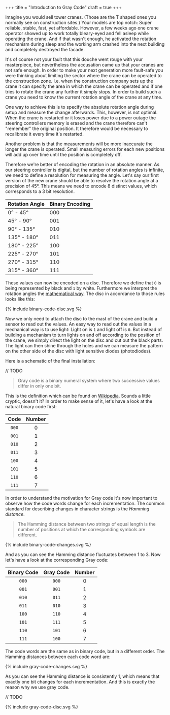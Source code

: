 +++
title = "Introduction to Gray Code"
draft = true
+++

Imagine you would sell tower cranes.
(Those are the T shaped ones you normally see on construction sites.)
Your models are top notch: Super reliable, stable, fast, yet
affordable.
However, a few weeks ago one crane operator showed up to work totally
bleary-eyed and fell asleep while operating the crane.
And if that wasn't enough, he activated the rotation mechanism during sleep
and the working arm crashed into the next building and completely destroyed
the facade.

It's of course not your fault that this douche went rouge with your
masterpiece, but nevertheless the accusation came up
that your cranes are not safe enough.
In order to make your next generation more fault-safe you were thinking
about limiting the sector where the crane can be operated to the
construction zone.
I.e. when the construction company sets up the crane it can specify the
area in which the crane can be operated and if one tries to rotate the
crane any further it simply stops.
In order to build such a crane
you need to know the current rotation angle of the crane
at any time.

One way to achieve this is to specify the absolute rotation angle during setup
and measure the change afterwards.
This, however, is not optimal.
When the crane is restarted or it loses power due to a power outage
the steering controllers memory is erased
and the crane therefore can't "remember" the original position.
It therefore would be necessary to recalibrate it every time it's restarted.

Another problem is that the measurements will be more inaccurate
the longer the crane is operated.
Small measuring errors for each new positions will add up over time
until the position is completely off.

Therefore we're better of
encoding the rotation in an absolute manner.
As our steering controller is digital, but the number of rotation angles is
infinite, we need to define a resolution for measuring the angle.
Let's say our first version of the new crane
should be able to resolve the rotation angle at a precision of 45°.
This means we need to encode 8 distinct values, which corresponds to a
3 bit resolution.

Rotation Angle | Binary Encoding
---------------|-----------------
  0° -  45°    |      000
 45° -  90°    |      001
 90° - 135°    |      010
135° - 180°    |      011
180° - 225°    |      100
225° - 270°    |      101
270° - 315°    |      110
315° - 360°    |      111

These values can now be encoded on a disc.
Therefore we define that `0` is being represented by black
and `1` by white.
Furthermore we interpret the rotation angles the
[mathematical way](https://en.wikipedia.org/wiki/Angle_of_rotation).
The disc in accordance to those rules looks like this:

{% include binary-code-disc.svg %}

Now we only need to attach the disc to the mast of the crane and
build a sensor to read out the values.
An easy way to read out the values in a mechanical way is to use light:
Light on is `1` and light off is `0`.
But instead of building a mechanism
to turn lights on and off according to the position of the crane,
we simply direct the light on the disc and cut out the black parts.
The light can then shine through the holes
and we can measure the pattern on the other side of the disc
with light sensitive diodes (photodiodes).

Here is a schematic of the final installation:

// TODO


> Gray code is a binary numeral system where two successive values
> differ in only one bit.

This is the definition which can be found on
[Wikipedia](https://en.wikipedia.org/wiki/Gray_code).
Sounds a little cryptic, doesn't it?
In order to make sense of it,
let's have a look at the natural binary code first:

 Code  | Number
:-----:|:------:
 `000` |   0
 `001` |   1
 `010` |   2
 `011` |   3
 `100` |   4
 `101` |   5
 `110` |   6
 `111` |   7

In order to understand the motivation for Gray code it's now important
to observe how the code words change for each incrementation.
The common standard for describing changes in character strings
is the *Hamming distance*.

> The Hamming distance between two strings of equal length is the number
> of positions at which the corresponding symbols are different.

{% include binary-code-changes.svg %}

And as you can see the Hamming distance fluctuates between 1 to 3.
Now let's have a look at the corresponding Gray code:

Binary Code | Gray Code | Number
:----------:|:---------:|:------:
   `000`    |   `000`   |   0
   `001`    |   `001`   |   1
   `010`    |   `011`   |   2
   `011`    |   `010`   |   3
   `100`    |   `110`   |   4
   `101`    |   `111`   |   5
   `110`    |   `101`   |   6
   `111`    |   `100`   |   7

The code words are the same as in binary code, but in a different order.
The Hamming distances between each code word are:

{% include gray-code-changes.svg %}

As you can see the Hamming distance is consistently 1, which means
that exactly one bit changes for each incrementation.
And this is exactly the reason why we use gray code.

// TODO

{% include gray-code-disc.svg %}
